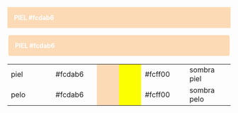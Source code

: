 <p style="background:#fcdab6; color:white; font-weight:bold; padding:15px;">PIEL #fcdab6 </p>


<p style="background: #fcdab6; color: #fff; font-weight: bold; padding: 15px; border: 2px solid #fff; border-radius: 6px;">PIEL #fcdab6 </p>


<table border="0" cellpadding="0" cellspacing="0" width="50%">
<tr>
<td width="20%"> piel </td>
<td width="20%">#fcdab6</td>
<td width="10%" bgcolor="#fcdab6"></td>
<td width="10%" bgcolor="#fcff00"></td>
<td width="20%"> #fcff00 </td>
<td width="20%" >sombra piel </td>
</tr>
<tr>
<td width="20%"> pelo </td>
<td width="20%">#fcdab6</td>
<td width="10%" bgcolor="#fcdab6"></td>
<td width="10%" bgcolor="#fcff00"></td>
<td width="20%">#fcff00</td>
<td width="20%" >sombra pelo </td>
</tr>
</table>

